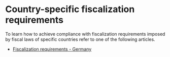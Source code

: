 # Country-specific fiscalization requirements

To learn how to achieve compliance with fiscalization requirements imposed by fiscal laws of specific countries refer to one of the following articles.

- [Fiscalization requirements - Germany](./howto/germany.md)
